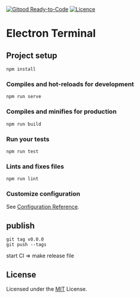 [![Gitpod Ready-to-Code](https://img.shields.io/badge/Gitpod-Ready--to--Code-blue?logo=gitpod)](https://gitpod.io/#https://github.com/nojaja/ElectronTerminal) 
[![Licence](https://img.shields.io/badge/License-MIT-green.svg?style=flat-square)](LICENSE) 

# Electron Terminal

## Project setup
```
npm install
```

### Compiles and hot-reloads for development
```
npm run serve
```

### Compiles and minifies for production
```
npm run build
```

### Run your tests
```
npm run test
```

### Lints and fixes files
```
npm run lint
```

### Customize configuration
See [Configuration Reference](https://cli.vuejs.org/config/).

## publish
```
git tag v0.0.0
git push --tags
```
start CI ⇒ make release file

## License

Licensed under the [MIT](LICENSE) License.